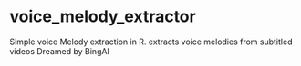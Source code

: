 # voice_melody_extractor
Simple voice Melody extraction in R. extracts voice melodies from subtitled videos
Dreamed by BingAI 
